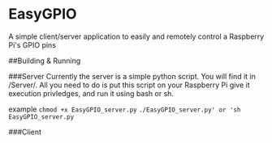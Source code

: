 # EasyGPIO
A simple client/server application to easily and remotely control a Raspberry Pi's GPIO pins

##Building & Running

###Server
Currently the server is a simple python script. You will find it in /Server/.  All you need to do is put this script on your Raspberry Pi give it execution privledges, and run it using bash or sh.

example
`chmod +x EasyGPIO_server.py`
`./EasyGPIO_server.py' or 'sh EasyGPIO_server.py`

###Client
